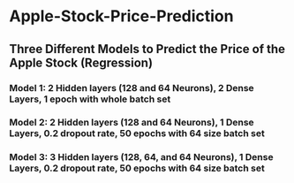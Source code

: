 # Apple-Stock-Price-Prediction
 
## Three Different Models to Predict the Price of the Apple Stock (Regression)

### Model 1: 2 Hidden layers (128 and 64 Neurons), 2 Dense Layers, 1 epoch with whole batch set
### Model 2: 2 Hidden layers (128 and 64 Neurons), 1 Dense Layers, 0.2 dropout rate, 50 epochs with 64 size batch set
### Model 3: 3 Hidden layers (128, 64, and 64 Neurons), 1 Dense Layers, 0.2 dropout rate, 50 epochs with 64 size batch set
